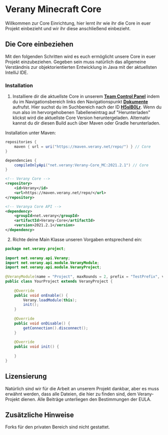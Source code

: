 Verany Minecraft Core
=============

Willkommen zur Core Einrichtung,
hier lernt ihr wie ihr die Core in euer Projekt einbezieht und wir ihr diese anschließend einbezieht.

Die Core einbeziehen
----------------------

Mit den folgenden Schritten wird es euch ermöglicht unsere Core in euer Projekt einzubeziehen. Gegeben sein muss natürlich das allgemeine Verständnis zur objektorientierten Entwicklung in Java mit der aktuellsten IntelliJ IDE.

### Installation

1. Installiere dir die aktuellste Core in unserem **[Team Control Panel](https://tcp.verany.net/)** indem du im Navigationsbereich links den Navigationspunkt **[Dokumente](https://tcp.verany.net/team/documents)** aufrufst. Hier suchst du im Suchbereich nach der ID **[H5sIB0Lr](https://tcp.verany.net/team/documents?search=H5sIB0Lr)**. Wenn du nun also im hervorgehobenen Tabelleneintrag auf "Herunterladen" klickst wird die aktuellste Core Version heruntergeladen. Alternativ kannst du dir diesen Build auch über Maven oder Gradle herunterladen.

Installation unter Maven:
```java
repositories {
    maven { url = uri("https://maven.verany.net/repo/") } // Core
}

dependencies {
    compileOnlyApi("net.verany:Verany-Core_MC:2021.2.1") // Core
}
```
```xml
<!-- Verany Core -->
<repository>
    <id>Verany</id>
    <url>https://maven.verany.net/repo/</url>
</repository>

<!-- Veranya Core API -->
<dependency>
    <groupId>net.verany</groupId>
    <artifactId>Verany-Core</artifactId>
    <version>2021.2.1</version>
</dependency>
```

2. Richte deine Main Klasse unseren Vorgaben entsprechend ein:
```java
package net.verany.project;
 
import net.verany.api.Verany;
import net.verany.api.module.VeranyModule;
import net.verany.api.module.VeranyProject;
 
@VeranyModule(name = "Project", maxRounds = 2, prefix = "TestPrefix", version = "2021.2.1", authors = {"Developer"}, user = "user", host = "verany.net", password = "password", databases = {"project"})
public class YourProject extends VeranyProject {
 
    @Override
    public void onEnable() {
        Verany.loadModule(this);
        init();
    }
 
    @Override
    public void onDisable() {
        getConnection().disconnect();
    }
 
    @Override
    public void init() {
 
    }
}
```


Lizensierung
---------------------------

Natürlich sind wir für die Arbeit an unserem Projekt dankbar, aber es muss erwähnt werden, dass alle Dateien, die hier zu finden sind, dem Verany-Projekt dienen.
Alle Beiträge unterliegen den Bestimmungen der EULA.

Zusätzliche Hinweise
----------------

Forks für den privaten Bereich sind nicht gestattet.
